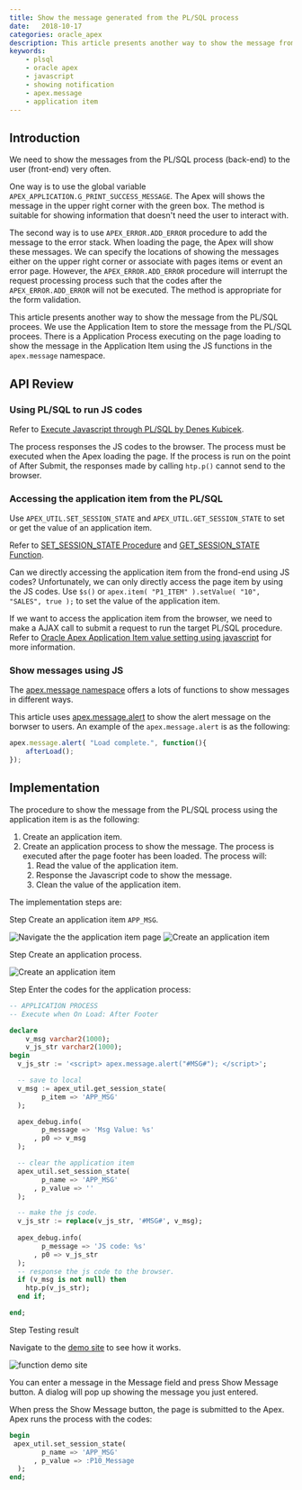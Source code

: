```yaml
---
title: Show the message generated from the PL/SQL process
date:   2018-10-17
categories: oracle_apex
description: This article presents another way to show the message from the PL/SQL process. We use the Application Item to store the message from the PL/SQL process. There is a Application Process executing on the page loading to show the message in the Application Item using the JS functions in the  `apex.message` namespace.
keywords:
    - plsql
    - oracle apex
    - javascript
    - showing notification
    - apex.message
    - application item
---
```

  
 
## Introduction

We need to show the messages from the PL/SQL process (back-end) to the user (front-end) very often.

One way is to use the global variable `APEX_APPLICATION.G_PRINT_SUCCESS_MESSAGE`. The Apex will shows the message in the upper right corner with the green box. The method is suitable for showing information that doesn't need the user to interact with. 

The second way is to use `APEX_ERROR.ADD_ERROR` procedure to add the message to the error stack. When loading the page, the Apex will show these messages. We can specify the locations of showing the messages either on the upper right corner or associate with pages items or event an error page. However, the  `APEX_ERROR.ADD_ERROR` procedure will interrupt the request processing process such that the codes after the `APEX_ERROR.ADD_ERROR` will not be executed. The method is appropriate for the form validation. 

This article presents another way to show the message from the PL/SQL procees. We use the Application Item to store the message from the PL/SQL procees. There is a Application Process executing on the page loading to show the message in the Application Item using the JS functions in the  `apex.message` namespace.

## API Review

### Using PL/SQL to run JS codes

Refer to [Execute Javascript through PL/SQL by Denes Kubicek](http://deneskubicek.blogspot.com/2009/05/execute-javascript-throuhg-plsql.html).

The process responses the JS codes to the browser. The process must be executed when the Apex loading the page. 
If the process is run on the point of After Submit, the responses made by calling `htp.p()` cannot send to the browser.

### Accessing the application item from the PL/SQL 

Use `APEX_UTIL.SET_SESSION_STATE` and `APEX_UTIL.GET_SESSION_STATE` to set or get the value of an application item.

Refer to [SET_SESSION_STATE Procedure](https://docs.oracle.com/database/apex-18.2/AEAPI/SET_SESSION_STATE-Procedure.htm#AEAPI181) and [GET_SESSION_STATE Function](https://docs.oracle.com/database/apex-18.2/AEAPI/GET_SESSION_STATE-Function.htm#AEAPI151).

Can we directly accessing the application item from the frond-end using JS codes? 
Unfortunately, we can only directly access the page item by using the JS codes. Use `$s()` or `apex.item( "P1_ITEM" ).setValue( "10", "SALES", true );` to set the value of the application item. 

If we want to access the application item from the browser, we need to make a AJAX call to submit a request to run the target PL/SQL procedure. Refer to  [Oracle Apex Application Item value setting using javascript](https://stackoverflow.com/questions/45051098/oracle-apex-application-item-value-setting-using-javascript) for more information.


### Show messages using JS

The [apex.message namespace](https://docs.oracle.com/database/apex-18.2/AEAPI/apex-message-namespace.htm#AEAPI-GUID-D15040D1-6B1A-4267-8DF7-B645ED1FDA46) offers a lots of functions to show messages in different ways. 

This article uses [apex.message.alert](https://docs.oracle.com/database/apex-18.2/AEAPI/apex-message-namespace.htm#AEAPI-GUID-55AFECC0-6C0B-4276-A1A5-C8FE02D136D3) to show the alert message on the borwser to users. An example of the `apex.message.alert` is as the following:

```js
apex.message.alert( "Load complete.", function(){
    afterLoad();
});
```

## Implementation

The procedure to show the message from the PL/SQL process using the application item is as the following:

1. Create an application item.
2. Create an application process to show the message. The process is executed after the page footer has been loaded. The process will:
    1. Read the value of the application item.
    2. Response the Javascript code to show the message.
    3. Clean the value of the application item.

The implementation steps are:

<span class="step">Step</span> Create an application item `APP_MSG`.

![Navigate the the application item page]({{"/assets/img/oracle_apex/i01.jpg"}})
![Create an application item]({{"/assets/img/oracle_apex/i02.jpg"}})

<span class="step">Step</span> Create an application process. 

![Create an application item]({{"/assets/img/oracle_apex/i03.jpg"}})

<span class="step">Step</span> Enter the codes for the application process:

```sql
-- APPLICATION PROCESS
-- Execute when On Load: After Footer

declare
    v_msg varchar2(1000);
    v_js_str varchar2(1000);
begin
  v_js_str := '<script> apex.message.alert("#MSG#"); </script>';

  -- save to local
  v_msg := apex_util.get_session_state(
        p_item => 'APP_MSG'
  );

  apex_debug.info(
        p_message => 'Msg Value: %s'
      , p0 => v_msg
  );

  -- clear the application item
  apex_util.set_session_state(
        p_name => 'APP_MSG'
      , p_value => ''
  );

  -- make the js code.
  v_js_str := replace(v_js_str, '#MSG#', v_msg);
  
  apex_debug.info(
        p_message => 'JS code: %s'
      , p0 => v_js_str
  );
  -- response the js code to the browser.
  if (v_msg is not null) then
    htp.p(v_js_str);
  end if;

end;
```

<span class="step">Step</span> Testing result

Navigate to the [demo site](https://apex.oracle.com/pls/apex/f?p=83970:10:12233266426283:::::) to see how it works.

![function demo site]({{"/assets/img/oracle_apex/i04.jpg"}})

You can enter a message in the Message field and press Show Message button. A dialog will pop up showing the message you just entered. 

When press the Show Message button, the page is submitted to the Apex. Apex runs the process with the codes:
```sql
begin
 apex_util.set_session_state(
        p_name => 'APP_MSG'
      , p_value => :P10_Message
  );
end;
```
